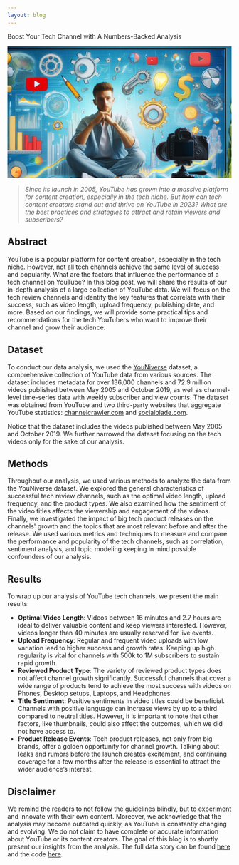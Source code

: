 ```yaml
---
layout: blog
---
```

<span class="post-title"></span> Boost Your Tech Channel with A Numbers-Backed Analysis

![thumbnail](/_imgs/youtube_analysis_1.png)

>*Since its launch in 2005, YouTube has grown into a massive platform for content creation, especially in the tech niche. But how can tech content creators stand out and thrive on YouTube in 2023? What are the best practices and strategies to attract and retain viewers and subscribers?*

## <span class="section-bar"></span> Abstract

YouTube is a popular platform for content creation, especially in the tech niche. However, not all tech channels achieve the same level of success and popularity. What are the factors that influence the performance of a tech channel on YouTube? In this blog post, we will share the results of our in-depth analysis of a large collection of YouTube data. We will focus on the tech review channels and identify the key features that correlate with their success, such as video length, upload frequency, publishing date, and more. Based on our findings, we will provide some practical tips and recommendations for the tech YouTubers who want to improve their channel and grow their audience. 

## <span class="section-bar"></span> Dataset

To conduct our data analysis, we used the [YouNiverse](https://arxiv.org/abs/2012.10378) dataset, a comprehensive collection of YouTube data from various sources. The dataset includes metadata for over 136,000 channels and 72.9 million videos published between May 2005 and October 2019, as well as channel-level time-series data with weekly subscriber and view counts. The dataset was obtained from YouTube and two third-party websites that aggregate YouTube statistics: [channelcrawler.com](http://channelcrawler.com/) and [socialblade.com](http://socialblade.com/). 

Notice that the dataset includes the videos published between May 2005 and October 2019. We further narrowed the dataset focusing on the tech videos only for the sake of our analysis.

## <span class="section-bar"></span> Methods

Throughout our analysis, we used various methods to analyze the data from the YouNiverse dataset. We explored the general characteristics of successful tech review channels, such as the optimal video length, upload frequency, and the product types. We also examined how the sentiment of the video titles affects the viewership and engagement of the videos. Finally, we investigated the impact of big tech product releases on the channels' growth and the topics that are most relevant before and after the release. We used various metrics and techniques to measure and compare the performance and popularity of the tech channels, such as correlation, sentiment analysis, and topic modeling keeping in mind possible confounders of our analysis.

## <span class="section-bar"></span> Results

To wrap up our analysis of YouTube tech channels, we present the main results:

- **Optimal Video Length**: Videos between 16 minutes and 2.7 hours are ideal to deliver valuable content and keep viewers interested. However, videos longer than 40 minutes are usually reserved for live events.
- **Upload Frequency**: Regular and frequent video uploads with low variation lead to higher success and growth rates. Keeping up high regularity is vital for channels with 500k to 1M subscribers to sustain rapid growth.
- **Reviewed Product Type**: The variety of reviewed product types does not affect channel growth significantly. Successful channels that cover a wide range of products tend to achieve the most success with videos on Phones, Desktop setups, Laptops, and Headphones.
- **Title Sentiment**: Positive sentiments in video titles could be beneficial. Channels with positive language can increase views by up to a third compared to neutral titles. However, it is important to note that other factors, like thumbnails, could also affect the outcomes, which we did not have access to.
- **Product Release Events**: Tech product releases, not only from big brands, offer a golden opportunity for channel growth. Talking about leaks and rumors before the launch creates excitement, and continuing coverage for a few months after the release is essential to attract the wider audience’s interest.

## <span class="section-bar"></span> Disclaimer

We remind the readers to not follow the guidelines blindly, but to experiment and innovate with their own content. Moreover, we acknowledge that the analysis may become outdated quickly, as YouTube is constantly changing and evolving. We do not claim to have complete or accurate information about YouTube or its content creators. The goal of this blog is to shortly present our insights from the analysis. The full data story can be found [here](https://jakhongir0103.github.io/datastory/) and the code [here](https://github.com/epfl-ada/ada-2023-project-datasquad2023).
